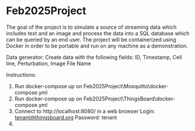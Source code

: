 # Feb2025Project
The goal of the project is to simulate a source of streaming data which includes text and an image and process the data into a SQL database which can be queried by an end user. The project will be containerized using Docker in order to be portable and run on any machine as a demonstration.

Data generator:
Create data with the following fields: ID, Timestamp, Cell line, Perturbation, Image File Name

Instructions:
1. Run docker-compose up on Feb2025Project\Mosquitto\docker-compose.yml
2. Run docker-compose up on Feb2025Project\ThingsBoard\docker-compose.yml
3. Connect to http://localhost:8080/ in a web browser
   Login: tenant@thingsboard.org
   Password: tenant
4. 